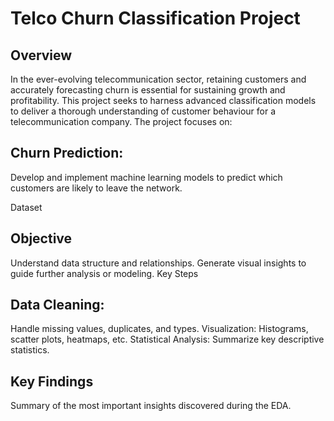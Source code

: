 # Telco Churn Classification Project
## Overview
In the ever-evolving telecommunication sector, retaining customers and accurately forecasting churn is essential for sustaining growth and profitability. This project seeks to harness advanced classification models to deliver a thorough understanding of customer behaviour for a telecommunication company. The project focuses on:

## Churn Prediction: 
Develop and implement machine learning models to predict which customers are likely to leave the network.

Dataset
## Objective
Understand data structure and relationships.
Generate visual insights to guide further analysis or modeling.
Key Steps
## Data Cleaning: 
Handle missing values, duplicates, and types. Visualization: Histograms, scatter plots, heatmaps, etc. Statistical Analysis: Summarize key descriptive statistics.

## Key Findings
Summary of the most important insights discovered during the EDA.